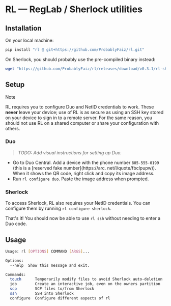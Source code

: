 # RL — RegLab / Sherlock utilities

## Installation

On your local machine:
```bash
pip install "rl @ git+https://github.com/ProbablyFaiz/rl.git"
```

On Sherlock, you should probably use the pre-compiled binary instead:
```bash
wget "https://github.com/ProbablyFaiz/rl/releases/download/v0.3.1/rl-sherlock" -O ~/.local/bin/rl
```


## Setup

> [!NOTE]
> RL requires you to configure Duo and NetID credentials to work. These **never** leave your device;
> use of RL is as secure as using an SSH key stored on your device to sign in to a remote server.
> For the same reason, you should not use RL on a shared computer or share your configuration with others.

### Duo

> *TODO: Add visual instructions for setting up Duo.*

- Go to Duo Central. Add a device with the phone number `805-555-0199` (this is a [reserved fake number](https://arc.
  net/l/quote/fbclpupw)). When it shows the QR code, right click and copy its image address.
- Run `rl configure duo`. Paste the image address when prompted.


### Sherlock

To access Sherlock, RL also requires your NetID credentials. You can configure them by running `rl configure sherlock`.

That's it! You should now be able to use `rl ssh` without needing to enter a Duo code.

## Usage

```bash
Usage: rl [OPTIONS] COMMAND [ARGS]...

Options:
  --help  Show this message and exit.

Commands:
  touch      Temporarily modify files to avoid Sherlock auto-deletion
  job        Create an interactive job, even on the owners partition
  scp        SCP files to/from Sherlock
  ssh        SSH into Sherlock
  configure  Configure different aspects of rl
```
